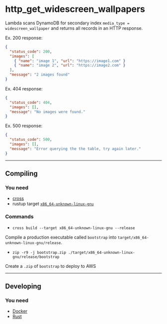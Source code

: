 # http_get_widescreen_wallpapers

Lambda scans DynamoDB for secondary index `media_type = widescreen_wallpaper` and returns all records in an HTTP response.

Ex. 200 response:

```json
{
  "status_code": 200,
  "images": [
    { "name": "image 1", "url": "https://image1.com" }
    { "name": "image 2", "url": "https://image2.com" }
  ],
  "message": "2 images found"
}
```

Ex. 404 response:

```json
{
  "status_code": 404,
  "images": [],
  "message": "No images were found."
}
```

Ex. 500 response:

```json
{
  "status_code": 500,
  "images": [],
  "message": "Error querying the the table, try again later."
}
```

<hr />

## Compiling

### You need

- [cross](https://github.com/rust-embedded/cross)
- rustup target [`x86_64-unknown-linux-gnu`](https://rust-lang.github.io/rustup/cross-compilation.html)

### Commands

- `cross build --target x86_64-unknown-linux-gnu --release`

Compile a production executable called `bootstrap` into `target/x86_64-unknown-linux-gnu/release`.

- `zip -r9 -j bootstrap.zip ./target/x86_64-unknown-linux-gnu/release/bootstrap`

Create a `.zip` of `bootstrap` to deploy to AWS

<hr />

## Developing

### You need

- [Docker](https://www.docker.com/)
- [Rust](https://www.rust-lang.org/)
